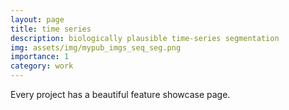 ```yaml
---
layout: page
title: time series
description: biologically plausible time-series segmentation
img: assets/img/mypub_imgs_seq_seg.png
importance: 1
category: work
---
```


Every project has a beautiful feature showcase page.
